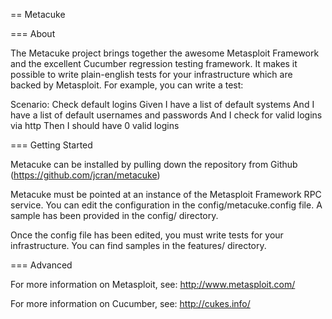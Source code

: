 == Metacuke

=== About

The Metacuke project brings together the awesome Metasploit Framework and the excellent Cucumber regression testing framework. It makes it possible to write plain-english tests for your infrastructure which are backed by Metasploit. For example, you can write a test: 

  Scenario:   Check default logins
    Given I have a list of default systems
    And I have a list of default usernames and passwords
    And I check for valid logins via http
    Then I should have 0 valid logins

=== Getting Started

Metacuke can be installed by pulling down the repository from Github (https://github.com/jcran/metacuke)

Metacuke must be pointed at an instance of the Metasploit Framework RPC service. You can edit the configuration in the config/metacuke.config file. A sample has been provided in the config/ directory. 

Once the config file has been edited, you must write tests for your infrastructure. You can find samples in the features/ directory.  

=== Advanced

For more information on Metasploit, see: http://www.metasploit.com/

For more information on Cucumber, see: http://cukes.info/ 
